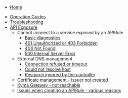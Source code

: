 * [Home](/)
<!-- markdown-link-check-disable -->
* [Operation Guides](/04-operation-guides/README.md)
* [Troubleshooting](/04-operation-guides/troubleshooting/README.md)
* [API Exposure](/04-operation-guides/troubleshooting/api-exposure/README.md)
  * Cannot connect to a service exposed by an APIRule
    * [Basic diagnostics](/04-operation-guides/troubleshooting/api-exposure/apix-01-cannot-connect-to-service/apix-01-01-apigateway-connect-api-rule.md)
    * [401 Unauthorized or 403 Forbidden](/04-operation-guides/troubleshooting/api-exposure/apix-01-cannot-connect-to-service/apix-01-02-401-unauthorized-403-forbidden.md)
    * [404 Not Found](/04-operation-guides/troubleshooting/api-exposure/apix-01-cannot-connect-to-service/apix-01-03-404-not-found.md)
    * [500 Internal Server Error](/04-operation-guides/troubleshooting/api-exposure/apix-01-cannot-connect-to-service/apix-01-04-500-server-error.md)
  * External DNS management 
    * [Connection refused or timeout](/04-operation-guides/troubleshooting/api-exposure/apix-02-dns-mgt/apix-02-01-dns-mgt-connection-refused.md)
    * [Could not resolve host](/04-operation-guides/troubleshooting/api-exposure/apix-02-dns-mgt/apix-02-02-dns-mgt-could-not-resolve-host.md)
    * [Resource ignored by the controller](/04-operation-guides/troubleshooting/api-exposure/apix-02-dns-mgt/apix-02-03-dns-mgt-resource-ignored.md)
  * [Certificate management - Issuer not created](/04-operation-guides/troubleshooting/api-exposure/apix-03-cert-mgt-issuer-not-created.md)
  * [Kyma Gateway - not reachable](/04-operation-guides/troubleshooting/api-exposure/apix-04-gateway-not-reachable.md)
  * [Issues when creating an APIRule - various reasons](/04-operation-guides/troubleshooting/api-exposure/apix-06-api-rule-troubleshooting.md)
<!-- markdown-link-check-enable -->